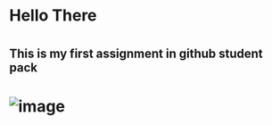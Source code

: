 # <h1>Hello There </h1>
# <h2>This is my first assignment in github student pack</h2>

# <img src="https://octodex.github.com/images/yaktocat.png" alt="image"/>
